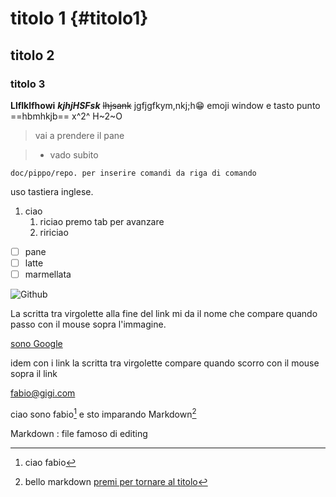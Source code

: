 # titolo 1 {#titolo1}  

## titolo 2

### titolo 3


**Llflklfhowi** 
***kjhjHSFsk***
~~lhjsank~~
jgfjgfkym,nkj;h😁  emoji window e tasto punto
==hbmhkjb==
x^2^
H~2~O

> vai a prendere il pane

> - vado subito 

```
doc/pippo/repo. per inserire comandi da riga di comando 
```
uso tastiera inglese.
1. ciao
    1. riciao premo tab per avanzare 
    2. ririciao 


- [ ] pane
- [ ] latte
- [ ] marmellata

![Github](https://miro.medium.com/v2/resize:fit:1400/format:webp/1*szh8mWDRMbK5R7hlhWuHhA.png "immagine di Github")

La scritta tra virgolette alla fine del link mi da il nome che compare quando passo con il mouse sopra l'immagine.

[sono Google](https://google.com "i m Google")

idem con i link la scritta tra virgolette compare quando scorro con il mouse sopra il link

<fabio@gigi.com>

ciao sono fabio[^1] e sto imparando Markdown[^2]


Markdown
:   file famoso di editing





[^1]: ciao fabio
[^2]: bello markdown
[premi per tornare al titolo](#titolo1)


